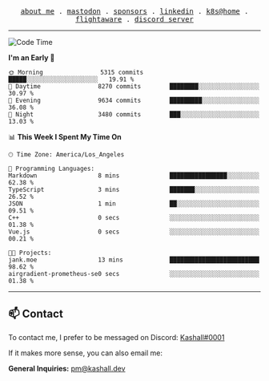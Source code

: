 <p align="center">
  <samp>
    <a href="https://jordanjones.org/">about me</a> .
    <a rel="me" href="https://mastodon.social/@kashall">mastodon</a> .
    <a href="https://github.com/sponsors/kashalls">sponsors</a> .
    <a href="https://linkedin.com/in/jordpjones">linkedin</a> .
    <a href="https://github.com/kashalls/home-cluster">k8s@home</a> .
    <a href="https://flightaware.com/adsb/stats/user/kashalls">flightaware</a> .
    <a href="https://discord.gg/ctgrp8k">discord server</a>
  </samp>
</p>

---

<!--START_SECTION:waka-->
![Code Time](http://img.shields.io/badge/Code%20Time-1%2C363%20hrs%2045%20mins-blue)

**I'm an Early 🐤** 

```text
🌞 Morning                5315 commits        █████░░░░░░░░░░░░░░░░░░░░   19.91 % 
🌆 Daytime                8270 commits        ████████░░░░░░░░░░░░░░░░░   30.97 % 
🌃 Evening                9634 commits        █████████░░░░░░░░░░░░░░░░   36.08 % 
🌙 Night                  3480 commits        ███░░░░░░░░░░░░░░░░░░░░░░   13.03 % 
```


📊 **This Week I Spent My Time On** 

```text
🕑︎ Time Zone: America/Los_Angeles

💬 Programming Languages: 
Markdown                 8 mins              ████████████████░░░░░░░░░   62.38 % 
TypeScript               3 mins              ███████░░░░░░░░░░░░░░░░░░   26.52 % 
JSON                     1 min               ██░░░░░░░░░░░░░░░░░░░░░░░   09.51 % 
C++                      0 secs              ░░░░░░░░░░░░░░░░░░░░░░░░░   01.38 % 
Vue.js                   0 secs              ░░░░░░░░░░░░░░░░░░░░░░░░░   00.21 % 

🐱‍💻 Projects: 
jank.moe                 13 mins             █████████████████████████   98.62 % 
airgradient-prometheus-se0 secs              ░░░░░░░░░░░░░░░░░░░░░░░░░   01.38 % 
```


<!--END_SECTION:waka-->

---

## 📫 Contact

To contact me, I prefer to be messaged on Discord:  [Kashall#0001](https://discord.com/users/201077739589992448)

If it makes more sense, you can also email me:

**General Inquiries:** pm@kashall.dev  
